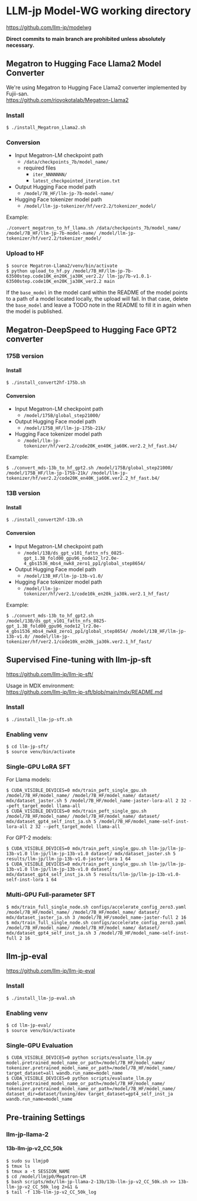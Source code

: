 # LLM-jp Model-WG working directory

https://github.com/llm-jp/modelwg

**Direct commits to main branch are prohibited unless absolutely necessary.**

## Megatron to Hugging Face Llama2 Model Converter

We're using Megatron to Hugging Face Llama2 converter implemented by Fujii-san.  
https://github.com/rioyokotalab/Megatron-Llama2

### Install

```console
$ ./install_Megatron_Llama2.sh
```

### Conversion

- Input Megatron-LM checkpoint path
  - `/data/checkpoints_7b/model_name/`
  - required files
    - `iter_NNNNNNN/`
    - `latest_checkpointed_iteration.txt`
- Output Hugging Face model path
  - `/model/7B_HF/llm-jp-7b-model-name/`
- Hugging Face tokenizer model path
  - `/model/llm-jp-tokenizer/hf/ver2.2/tokenizer_model/`

Example:
```console
./convert_megatron_to_hf_llama.sh /data/checkpoints_7b/model_name/ /model/7B_HF/llm-jp-7b-model-name/ /model/llm-jp-tokenizer/hf/ver2.2/tokenizer_model/
```

### Upload to HF

```console
$ source Megatron-Llama2/venv/bin/activate
$ python upload_to_hf.py /model/7B_HF/llm-jp-7b-63500step.code10K_en20K_ja30K_ver2.2/ llm-jp/7b-v1.0.1-63500step.code10K_en20K_ja30K_ver2.2 main
```

If the `base_model` in the model card within the README of the model points to a path of a model located locally, the upload will fail.
In that case, delete the `base_model` and leave a TODO note in the README to fill it in again when the model is published.

## Megatron-DeepSpeed to Hugging Face GPT2 converter

### 175B version

#### Install

```console
$ ./install_convert2hf-175b.sh
```

#### Conversion

- Input Megatron-LM checkpoint path
  - `/model/175B/global_step21000/`
- Output Hugging Face model path
  - `/model/175B_HF/llm-jp-175b-21k/`
- Hugging Face tokenizer model path
  - `/model/llm-jp-tokenizer/hf/ver2.2/code20K_en40K_ja60K.ver2.2_hf_fast.b4/`

Example:
```console
$ ./convert_mds-13b_to_hf_gpt2.sh /model/175B/global_step21000/ /model/175B_HF/llm-jp-175b-21k/ /model/llm-jp-tokenizer/hf/ver2.2/code20K_en40K_ja60K.ver2.2_hf_fast.b4/
```

### 13B version

#### Install

```console
$ ./install_convert2hf-13b.sh
```

#### Conversion

- Input Megatron-LM checkpoint path
  - `/model/13B/ds_gpt_v101_fattn_nfs_0825-gpt_1.3B_fold00_gpu96_node12_lr2.0e-4_gbs1536_mbs4_nwk8_zero1_pp1/global_step8654/`
- Output Hugging Face model path
  - `/model/13B_HF/llm-jp-13b-v1.0/`
- Hugging Face tokenizer model path
  - `/model/llm-jp-tokenizer/hf/ver2.1/code10k_en20k_ja30k.ver2.1_hf_fast/`

Example:
```console
$ ./convert_mds-13b_to_hf_gpt2.sh /model/13B/ds_gpt_v101_fattn_nfs_0825-gpt_1.3B_fold00_gpu96_node12_lr2.0e-4_gbs1536_mbs4_nwk8_zero1_pp1/global_step8654/ /model/13B_HF/llm-jp-13b-v1.0/ /model/llm-jp-tokenizer/hf/ver2.1/code10k_en20k_ja30k.ver2.1_hf_fast/
```

## Supervised Fine-tuning with llm-jp-sft

https://github.com/llm-jp/llm-jp-sft/

Usage in MDX environment:  
https://github.com/llm-jp/llm-jp-sft/blob/main/mdx/README.md

### Install

```console
$ ./install_llm-jp-sft.sh
```

### Enabling venv

```console
$ cd llm-jp-sft/
$ source venv/bin/activate
```

### Single-GPU LoRA SFT

For Llama models:
```console
$ CUDA_VISIBLE_DEVICES=0 mdx/train_peft_single_gpu.sh /model/7B_HF/model_name/ /model/7B_HF/model_name/ dataset/ mdx/dataset_jaster.sh 5 /model/7B_HF/model_name-jaster-lora-all 2 32 --peft_target_model llama-all
$ CUDA_VISIBLE_DEVICES=0 mdx/train_peft_single_gpu.sh /model/7B_HF/model_name/ /model/7B_HF/model_name/ dataset/ mdx/dataset_gpt4_self_inst_ja.sh 5 /model/7B_HF/model_name-self-inst-lora-all 2 32 --peft_target_model llama-all
```

For GPT-2 models:
```console
$ CUDA_VISIBLE_DEVICES=0 mdx/train_peft_single_gpu.sh llm-jp/llm-jp-13b-v1.0 llm-jp/llm-jp-13b-v1.0 dataset/ mdx/dataset_jaster.sh 5 results/llm-jp/llm-jp-13b-v1.0-jaster-lora 1 64
$ CUDA_VISIBLE_DEVICES=0 mdx/train_peft_single_gpu.sh llm-jp/llm-jp-13b-v1.0 llm-jp/llm-jp-13b-v1.0 dataset/ mdx/dataset_gpt4_self_inst_ja.sh 5 results/llm-jp/llm-jp-13b-v1.0-self-inst-lora 1 64
```

### Multi-GPU Full-parameter SFT

```console
$ mdx/train_full_single_node.sh configs/accelerate_config_zero3.yaml /model/7B_HF/model_name/ /model/7B_HF/model_name/ dataset/ mdx/dataset_jaster_ja.sh 3 /model/7B_HF/smodel_name-jaster-full 2 16
$ mdx/train_full_single_node.sh configs/accelerate_config_zero3.yaml /model/7B_HF/model_name/ /model/7B_HF/model_name/ dataset/ mdx/dataset_gpt4_self_inst_ja.sh 3 /model/7B_HF/model_name-self-inst-full 2 16
```

## llm-jp-eval

https://github.com/llm-jp/llm-jp-eval

### Install

```consoles
$ ./install_llm-jp-eval.sh
```

### Enabling venv

```console
$ cd llm-jp-eval/
$ source venv/bin/activate
```

### Single-GPU Evaluation

```console
$ CUDA_VISIBLE_DEVICES=0 python scripts/evaluate_llm.py model.pretrained_model_name_or_path=/model/7B_HF/model_name/ tokenizer.pretrained_model_name_or_path=/model/7B_HF/model_name/ target_dataset=all wandb.run_name=model_name
$ CUDA_VISIBLE_DEVICES=0 python scripts/evaluate_llm.py model.pretrained_model_name_or_path=/model/7B_HF/model_name/ tokenizer.pretrained_model_name_or_path=/model/7B_HF/model_name/ dataset_dir=dataset/tuning/dev target_dataset=gpt4_self_inst_ja wandb.run_name=model_name
```

## Pre-training Settings

### llm-jp-llama-2

#### 13b-llm-jp-v2_CC_50k

```console
$ sudo su llmjp0
$ tmux ls
$ tmux a -t SESSION_NAME
$ cd /model/llmjp0/Megatron-LM
$ bash scripts/mdx/llm-jp-llama-2-13b/13b-llm-jp-v2_CC_50k.sh >> 13b-llm-jp-v2_CC_50k_log 2>&1 &
$ tail -f 13b-llm-jp-v2_CC_50k_log
```
